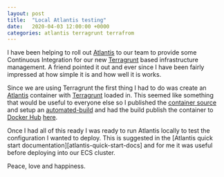 ```yaml
---
layout: post
title:  "Local Atlantis testing"
date:   2020-04-03 12:00:00 +0000
categories: atlantis terragrunt terrafrom
---
```

I have been helping to roll out [Atlantis][atlantis] to our team to provide some Continuous Integration for our new
[Terragrunt][terragrunt] based infrastructure management. A friend pointed it out and ever since I have been fairly
impressed at how simple it is and how well it is works.

Since we are using Terragrunt the first thing I had to do was create an [Atlantis][atlantis] container with
[Terragrunt][terragrunt] loaded in. This seemed like something that would be useful to everyone else so I published the
[container source][atlantis-container-source] and setup an [automated-build][atlantis-container-build] and had the build
publish the container to [Docker Hub][docker-hub] [here][atlantis-terragrunt-container].

Once I had all of this ready I was ready to run Atlantis locally to test the configuration I wanted to deploy. This is
suggested in the [Atlantis quick start documentation][atlantis-quick-start-docs] and for me it was useful before
deploying into our ECS cluster.

Peace, love and happiness.

[atlantis]: https://www.runatlantis.io/
[terragrunt]: https://terragrunt.gruntwork.io/
[atlantis-container-source]: https://github.com/lazzurs/docker-atlantis-terragrunt
[atlantis-container-build]: https://travis-ci.org/github/lazzurs/docker-atlantis-terragrunt
[docker-hub]: https://hub.docker.com/
[atlantis-terragrunt-container]: https://hub.docker.com/repository/docker/lazzurs/atlantis-terragrunt
